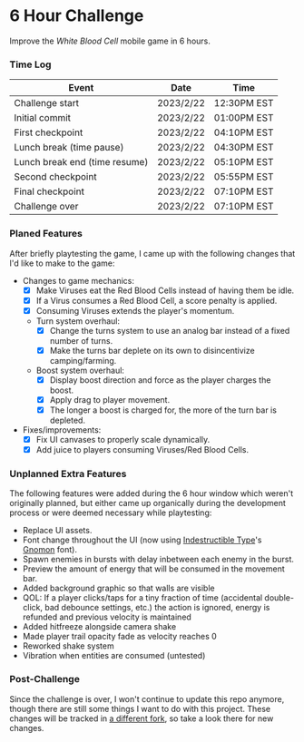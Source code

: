 # 6 Hour Challenge

Improve the *White Blood Cell* mobile game in 6 hours.

### Time Log

| Event                         | Date      | Time          |
|-------------------------------|-----------|---------------|
|Challenge start                | 2023/2/22 | 12:30PM EST   |
|Initial commit                 | 2023/2/22 | 01:00PM EST   |
|First checkpoint               | 2023/2/22 | 04:10PM EST   |
|Lunch break (time pause)       | 2023/2/22 | 04:30PM EST   |
|Lunch break end (time resume)  | 2023/2/22 | 05:10PM EST   |
|Second checkpoint              | 2023/2/22 | 05:55PM EST   |
|Final checkpoint               | 2023/2/22 | 07:10PM EST   |
|Challenge over                 | 2023/2/22 | 07:10PM EST   |

### Planed Features

After briefly playtesting the game, I came up with the following changes that I'd like to make to the game:

- Changes to game mechanics:
    - [x] Make Viruses eat the Red Blood Cells instead of having them be idle.
    - [x] If a Virus consumes a Red Blood Cell, a score penalty is applied.
    - [x] Consuming Viruses extends the player's momentum.
    - Turn system overhaul:
        - [x] Change the turns system to use an analog bar instead of a fixed number of turns.
        - [x] Make the turns bar deplete on its own to disincentivize camping/farming.
    - Boost system overhaul:
        - [x] Display boost direction and force as the player charges the boost.
        - [x] Apply drag to player movement.
        - [x] The longer a boost is charged for, the more of the turn bar is depleted.
- Fixes/improvements:
    - [x] Fix UI canvases to properly scale dynamically.
    - [x] Add juice to players consuming Viruses/Red Blood Cells.
    
### Unplanned Extra Features

The following features were added during the 6 hour window which weren't originally planned, but either came up organically during the development process or were deemed necessary while playtesting:

- Replace UI assets.
- Font change throughout the UI (now using [Indestructible Type](https://indestructibletype.com/)'s [Gnomon](https://indestructibletype.com/Gnomon.html) font).
- Spawn enemies in bursts with delay inbetween each enemy in the burst.
- Preview the amount of energy that will be consumed in the movement bar.
- Added background graphic so that walls are visible
- QOL: If a player clicks/taps for a tiny fraction of time (accidental double-click, bad debounce settings, etc.) the action is ignored, energy is refunded and previous velocity is maintained
- Added hitfreeze alongside camera shake
- Made player trail opacity fade as velocity reaches 0
- Reworked shake system
- Vibration when entities are consumed (untested)

### Post-Challenge

Since the challenge is over, I won't continue to update this repo anymore, though there are still some things I want to do with this project. These changes will be tracked in [a different fork](https://github.com/TheShadyColombian/6HourChallenge), so take a look there for new changes.
